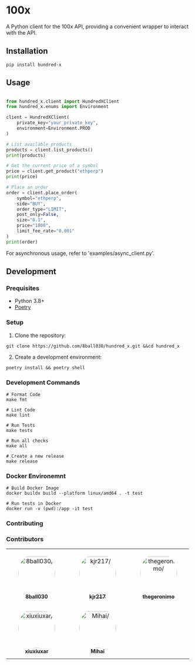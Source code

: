 # 100x

A Python client for the 100x API, providing a convenient wrapper to interact with the API.

## Installation

```shell
pip install hundred-x
````

## Usage

```python

from hundred_x.client import HundredXClient
from hundred_x.enums import Environment

client = HundredXClient(
    private_key="your_private_key",
    environment=Environment.PROD
)

# List available products
products = client.list_products()
print(products) 

# Get the current price of a symbol
price = client.get_product("ethperp")
print(price)

# Place an order
order = client.place_order(
    symbol="ethperp",
    side="BUY",
    order_type="LIMIT",
    post_only=False,
    size="0.1",
    price="1800",
    limit_fee_rate="0.001"
)
print(order)
```

For asynchronous usage, refer to 'examples/async_client.py'.

## Development

### Prequisites

- Python 3.8+
- [Poetry](https://python-poetry.org/)

### Setup

1. Clone the repository:


```shell
git clone https://github.com/8ball030/hundred_x.git &&cd hundred_x
```

2. Create a development environment:

```shell
poetry install && poetry shell
```

### Development Commands

```shell
# Format Code
make fmt

# Lint Code
make lint

# Run Tests
make tests

# Run all checks
make all

# Create a new release
make release
```

### Docker Environemnt

```shell
# Build Docker Image
docker buildx build --platform linux/amd64 . -t test

# Run tests in Docker
docker run -v (pwd):/app -it test
```
### Contributing

### Contributors

<table>
<tr>
    <td align="center" style="word-wrap: break-word; width: 150.0; height: 150.0">
        <a href=https://github.com/8ball030>
            <img src=https://avatars.githubusercontent.com/u/35799987?v=4 width="100;"  style="border-radius:50%;align-items:center;justify-content:center;overflow:hidden;padding-top:10px" alt=8ball030/>
            <br />
            <sub style="font-size:14px"><b>8ball030</b></sub>
        </a>
    </td>
    <td align="center" style="word-wrap: break-word; width: 150.0; height: 150.0">
        <a href=https://github.com/kjr217>
            <img src=https://avatars.githubusercontent.com/u/55159119?v=4 width="100;"  style="border-radius:50%;align-items:center;justify-content:center;overflow:hidden;padding-top:10px" alt=kjr217/>
            <br />
            <sub style="font-size:14px"><b>kjr217</b></sub>
        </a>
    </td>
    <td align="center" style="word-wrap: break-word; width: 150.0; height: 150.0">
        <a href=https://github.com/thegeronimo>
            <img src=https://avatars.githubusercontent.com/u/59147332?v=4 width="100;"  style="border-radius:50%;align-items:center;justify-content:center;overflow:hidden;padding-top:10px" alt=thegeronimo/>
            <br />
            <sub style="font-size:14px"><b>thegeronimo</b></sub>
        </a>
    </td>
</tr>
<tr>
    <td align="center" style="word-wrap: break-word; width: 150.0; height: 150.0">
        <a href=https://github.com/xiuxiuxar>
            <img src=https://avatars.githubusercontent.com/u/174127740?v=4 width="100;"  style="border-radius:50%;align-items:center;justify-content:center;overflow:hidden;padding-top:10px" alt=xiuxiuxar/>
            <br />
            <sub style="font-size:14px"><b>xiuxiuxar</b></sub>
        </a>
    </td>
    <td align="center" style="word-wrap: break-word; width: 150.0; height: 150.0">
        <a href=https://github.com/wakamex>
            <img src=https://avatars.githubusercontent.com/u/16990562?v=4 width="100;"  style="border-radius:50%;align-items:center;justify-content:center;overflow:hidden;padding-top:10px" alt=Mihai/>
            <br />
            <sub style="font-size:14px"><b>Mihai</b></sub>
        </a>
    </td>
</tr>
</table>
